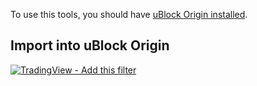 To use this tools, you should have [uBlock Origin installed](https://github.com/gorhill/uBlock).

## Import into uBlock Origin

[![TradingView - Add this filter](https://img.shields.io/static/v1?label=uBO&message=TradingView%20-%20Add%20this%20filter&color=de3f32&style=flat&logo=uBlock%20Origin)](https://subscribe.adblockplus.org/?location=https://raw.githubusercontent.com/yvdjee/uBlock-filter/main/tradingview.txt&title=uBlock-yvdjee-filter)
